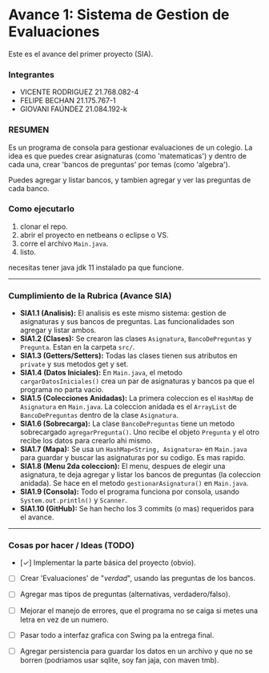 # Avance 1: Sistema de Gestion de Evaluaciones

Este es el avance del primer proyecto (SIA).

### Integrantes
- VICENTE RODRIGUEZ 21.768.082-4
- FELIPE BECHAN 21.175.767-1
- GIOVANI FAÚNDEZ 21.084.192-k

### RESUMEN
Es un programa de consola para gestionar evaluaciones de un colegio.
La idea es que puedes crear asignaturas (como 'matematicas') y dentro de cada una, crear 'bancos de preguntas' por temas (como 'algebra').

Puedes agregar y listar bancos, y tambien agregar y ver las preguntas de cada banco.

### Como ejecutarlo
1. clonar el repo.
2. abrir el proyecto en netbeans o eclipse o VS.
3. corre el archivo `Main.java`.
4. listo.

necesitas tener java jdk 11 instalado pa que funcione.

---

### Cumplimiento de la Rubrica (Avance SIA)

- **SIA1.1 (Analisis):** El analisis es este mismo sistema: gestion de asignaturas y sus bancos de preguntas. Las funcionalidades son agregar y listar ambos.
- **SIA1.2 (Clases):** Se crearon las clases `Asignatura`, `BancoDePreguntas` y `Pregunta`. Estan en la carpeta `src/`.
- **SIA1.3 (Getters/Setters):** Todas las clases tienen sus atributos en `private` y sus metodos get y set.
- **SIA1.4 (Datos Iniciales):** En `Main.java`, el metodo `cargarDatosIniciales()` crea un par de asignaturas y bancos pa que el programa no parta vacio.
- **SIA1.5 (Colecciones Anidadas):** La primera coleccion es el `HashMap` de `Asignatura` en `Main.java`. La coleccion anidada es el `ArrayList` de `BancoDePreguntas` dentro de la clase `Asignatura`.
- **SIA1.6 (Sobrecarga):** La clase `BancoDePreguntas` tiene un metodo sobrecargado `agregarPregunta()`. Uno recibe el objeto `Pregunta` y el otro recibe los datos para crearlo ahi mismo.
- **SIA1.7 (Mapa):** Se usa un `HashMap<String, Asignatura>` en `Main.java` para guardar y buscar las asignaturas por su codigo. Es mas rapido.
- **SIA1.8 (Menu 2da coleccion):** El menu, despues de elegir una asignatura, te deja agregar y listar los bancos de preguntas (la coleccion anidada). Se hace en el metodo `gestionarAsignatura()` en `Main.java`.
- **SIA1.9 (Consola):** Todo el programa funciona por consola, usando `System.out.println()` y `Scanner`.
- **SIA1.10 (GitHub):** Se han hecho los 3 commits (o mas) requeridos para el avance.

---

### Cosas por hacer / Ideas (TODO)

- [✓] Implementar la parte básica del proyecto (obvio).
- [ ] Crear 'Evaluaciones' de "*verdad*", usando las preguntas de los bancos.
- [ ] Agregar mas tipos de preguntas (alternativas, verdadero/falso).
- [ ] Mejorar el manejo de errores, que el programa no se caiga si metes una letra en vez de un numero.
- [ ] Pasar todo a interfaz grafica con Swing pa la entrega final.

- [ ] Agregar persistencia para guardar los datos en un archivo y que no se borren (podriamos usar sqlite, soy fan jaja, con maven tmb).
